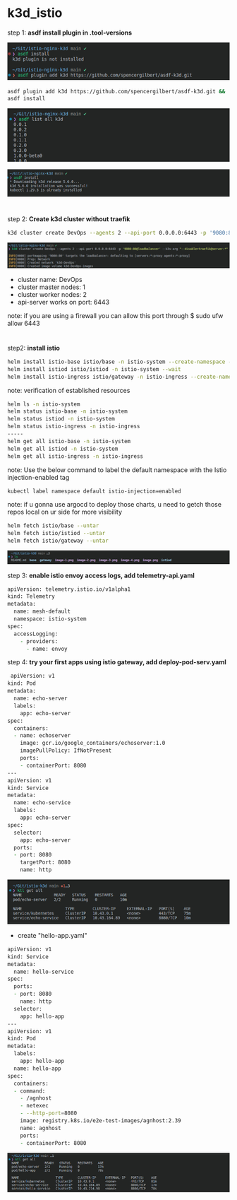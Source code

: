 # k3d_istio

step 1: **asdf install plugin in .tool-versions**

![alt text](image-3.png)

```zsh
asdf plugin add k3d https://github.com/spencergilbert/asdf-k3d.git &&
asdf install
```
![alt text](image-1.png)

![alt text](image-2.png)
#
step 2: **Create k3d cluster without traefik**

```zsh 
k3d cluster create DevOps --agents 2 --api-port 0.0.0.0:6443 -p '9080:80@loadbalancer' --k3s-arg "--disable=traefik@server:*"
```
![alt text](image-4.png)

* cluster name: DevOps
* cluster master nodes: 1
* cluster worker nodes: 2
* api-server works on port: 6443

note: if you are using a firewall you can allow this port through $ sudo ufw allow 6443
#
step2: **install istio**

```zsh 
helm install istio-base istio/base -n istio-system --create-namespace --set defaultRevision=default
helm install istiod istio/istiod -n istio-system --wait
helm install istio-ingress istio/gateway -n istio-ingress --create-namespace --wait
```
note: verification of established resources
```zsh
helm ls -n istio-system
helm status istio-base -n istio-system
helm status istiod -n istio-system
helm status istio-ingress -n istio-ingress
-----
helm get all istio-base -n istio-system
helm get all istiod -n istio-system
helm get all istio-ingress -n istio-ingress
```
note: Use the below command to label the default namespace with the Istio injection-enabled tag
```zsh 
kubectl label namespace default istio-injection=enabled
```
note: if u gonna use argocd to deploy those charts, u need to getch those repos local on ur side for more visibility
```zsh 
helm fetch istio/base --untar
helm fetch istio/istiod --untar
helm fetch istio/gateway --untar 
```
![alt text](image-5.png)

step 3: **enable istio envoy access logs, add telemetry-api.yaml**

```zsh
apiVersion: telemetry.istio.io/v1alpha1
kind: Telemetry
metadata:
  name: mesh-default
  namespace: istio-system
spec:
  accessLogging:
    - providers:
      - name: envoy
```
step 4: **try your first apps using istio gateway, add deploy-pod-serv.yaml**

```zsh
 apiVersion: v1
kind: Pod
metadata:
  name: echo-server
  labels:
    app: echo-server
spec:
  containers:
  - name: echoserver
    image: gcr.io/google_containers/echoserver:1.0
    imagePullPolicy: IfNotPresent
    ports:
    - containerPort: 8080
---
apiVersion: v1
kind: Service
metadata:
  name: echo-service
  labels:
    app: echo-server
spec:
  selector:
    app: echo-server
  ports:
  - port: 8080
    targetPort: 8080
    name: http
```
![alt text](image-6.png)

* create "hello-app.yaml"

```zsh 
apiVersion: v1
kind: Service
metadata:
  name: hello-service
spec:
  ports:
  - port: 8080
    name: http
  selector:
    app: hello-app
---
apiVersion: v1
kind: Pod
metadata:
  labels:
    app: hello-app
  name: hello-app
spec:
  containers:
  - command:
    - /agnhost
    - netexec
    - --http-port=8080
    image: registry.k8s.io/e2e-test-images/agnhost:2.39
    name: agnhost
    ports:
    - containerPort: 8080
```

![alt text](image-7.png)

